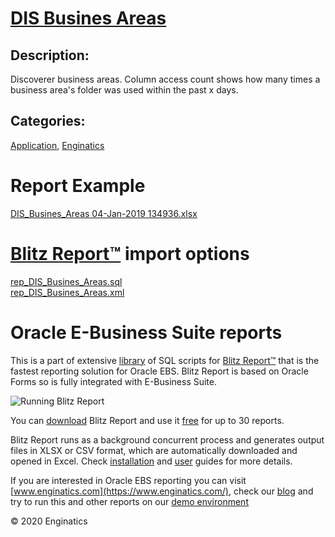 # [DIS Busines Areas](https://www.enginatics.com/reports/dis-busines-areas)
## Description: 
Discoverer business areas.
Column access count shows how many times a business area's folder was used within the past x days.
## Categories: 
[Application](https://www.enginatics.com/library/?pg=1&category[]=Application), [Enginatics](https://www.enginatics.com/library/?pg=1&category[]=Enginatics)
# Report Example
[DIS_Busines_Areas 04-Jan-2019 134936.xlsx](https://www.enginatics.com/example/dis-busines-areas)
# [Blitz Report™](https://www.enginatics.com/blitz-report) import options
[rep_DIS_Busines_Areas.sql](https://www.enginatics.com/export/dis-busines-areas)\
[rep_DIS_Busines_Areas.xml](https://www.enginatics.com/xml/dis-busines-areas)
# Oracle E-Business Suite reports

This is a part of extensive [library](https://www.enginatics.com/library/) of SQL scripts for [Blitz Report™](https://www.enginatics.com/blitz-report/) that is the fastest reporting solution for Oracle EBS. Blitz Report is based on Oracle Forms so is fully integrated with E-Business Suite. 

![Running Blitz Report](https://www.enginatics.com/wp-content/uploads/2018/01/Running-blitz-report.png) 

You can [download](https://www.enginatics.com/download/) Blitz Report and use it [free](https://www.enginatics.com/pricing/) for up to 30 reports. 

Blitz Report runs as a background concurrent process and generates output files in XLSX or CSV format, which are automatically downloaded and opened in Excel. Check [installation](https://www.enginatics.com/installation-guide/) and [user](https://www.enginatics.com/user-guide/) guides for more details.

If you are interested in Oracle EBS reporting you can visit [www.enginatics.com](https://www.enginatics.com/), check our [blog](https://www.enginatics.com/blog) and try to run this and other reports on our [demo environment](http://demo.enginatics.com/)

© 2020 Enginatics